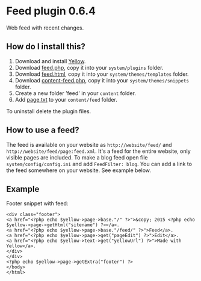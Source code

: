 Feed plugin 0.6.4
=================
Web feed with recent changes.

How do I install this?
----------------------
1. Download and install [Yellow](https://github.com/datenstrom/yellow/).  
2. Download [feed.php](feed.php?raw=true), copy it into your `system/plugins` folder.  
3. Download [feed.html](feed.html?raw=true), copy it into your `system/themes/templates` folder.  
4. Download [content-feed.php](content-feed.php?raw=true), copy it into your `system/themes/snippets` folder.  
6. Create a new folder 'feed' in your `content` folder.
7. Add [page.txt](page.txt?raw=true) to your `content/feed` folder.

To uninstall delete the plugin files.

How to use a feed?
------------------
The feed is available on your website as `http://website/feed/` and `http://website/feed/page:feed.xml`. It's a feed for the entire website, only visible pages are included. To make a blog feed open file `system/config/config.ini` and add `FeedFilter: blog`. You can add a link to the feed somewhere on your website. See example below.
 
Example
-------
Footer snippet with feed:

    <div class="footer">
    <a href="<?php echo $yellow->page->base."/" ?>">&copy; 2015 <?php echo $yellow->page->getHtml("sitename") ?></a>.
    <a href="<?php echo $yellow->page->base."/feed/" ?>">Feed</a>. 
    <a href="<?php echo $yellow->page->get("pageEdit") ?>">Edit</a>.
    <a href="<?php echo $yellow->text->get("yellowUrl") ?>">Made with Yellow</a>.
    </div>
    </div>
    <?php echo $yellow->page->getExtra("footer") ?>
    </body>
    </html>